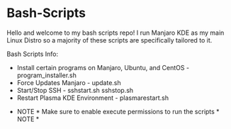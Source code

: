 # Bash-Scripts
Hello and welcome to my bash scripts repo!
I run Manjaro KDE as my main Linux Distro so a majority of these scripts are specifically tailored to it.

Bash Scripts Info:
- Install certain programs on Manjaro, Ubuntu, and CentOS - program_installer.sh
- Force Updates Manjaro - update.sh
- Start/Stop SSH - sshstart.sh sshstop.sh
- Restart Plasma KDE Environment - plasmarestart.sh 

 * NOTE * Make sure to enable execute permissions to run the scripts * NOTE *
